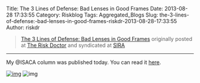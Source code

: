 Title: The 3 Lines of Defense: Bad Lenses in Good Frames
Date: 2013-08-28 17:33:55
Category: Riskblog
Tags: Aggregated_Blogs
Slug: the-3-lines-of-defense:-bad-lenses-in-good-frames-riskdr-2013-08-28-17:33:55
Author: riskdr

>[The 3 Lines of Defense: Bad Lenses in Good Frames](http://riskdr.com/2013/08/28/the-3-lines-of-defense-bad-lenses-in-good-frames/) originally posted at [The Risk Doctor](http://riskdr.com) and syndicated at [SIRA](http://societyinforisk.org)
***
My @ISACA column was published today. You can read it [here](http://www.isaca.org/About-ISACA/-ISACA-Newsletter/Pages/at-ISACA-Volume-18-28-August-2013.aspx?utm_source=informz&utm_medium=email&utm_campaign=informz#3).

[![img](/images/blank.png)](#) ![img](/images/blank.png)


